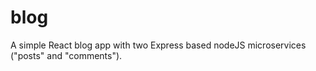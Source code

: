 # blog
A simple React blog app with two Express based nodeJS microservices ("posts" and "comments").
